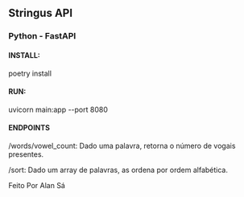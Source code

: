 ## Stringus API

### Python - FastAPI

#### INSTALL:
poetry install

#### RUN: 
uvicorn main:app --port 8080

#### ENDPOINTS

/words/vowel_count: Dado uma palavra, retorna o número de vogais presentes.

/sort: Dado um array de palavras, as ordena por ordem alfabética.

Feito Por Alan Sá



